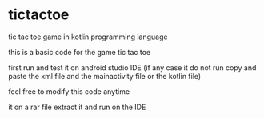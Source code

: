 # tictactoe
tic tac toe game in kotlin programming language

this is a basic code for the game tic tac toe 

first run and test it on android studio IDE (if any case it do not run copy and paste the xml file and the mainactivity file or the kotlin file)

feel free to modify this code anytime

it on a rar file extract it and run on the IDE

